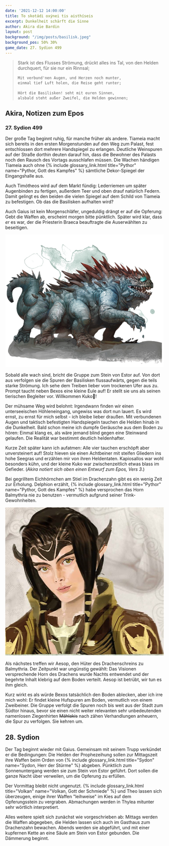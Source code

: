 ```yaml
---
date: '2021-12-12 14:00:00'
title: To skotádi oxýnei tis aisthíseis
excerpt: Dunkelheit schärft die Sinne
author: Akira die Bardin
layout: post
background: "/img/posts/basilisk.jpeg"
background_pos: 50% 30%
game_date: 27. Sydion 499
---
```


<div class="rhyme">
  <blockquote>
    Stark ist des Flusses Strömung, drückt alles ins Tal,
    von den Helden durchquert, für sie nur ein Rinnsal;

    Mit verbund'nen Augen, und Herzen noch munter,
    einmal tief Luft holen, die Reise geht runter;

    Hört die Basilisken! seht mit euren Sinnen,
    alsbald steht außer Zweifel, die Helden gewinnen;
  </blockquote>
</div>

## Akira, Notizen zum Epos

### 27. Sydion 499

Der große Tag beginnt ruhig, für manche früher als andere. Tiameia macht sich bereits in den ersten Morgenstunden auf den Weg zum Palast, fest entschlossen dort mehrere Handspiegel zu erlangen. Deutliche Weinspuren auf der Straße dorthin deuten darauf hin, dass die Bewohner des Palasts noch den Rausch des Vortags ausschlafen müssen. Die Wachen händigen Tiameia auch ohne {% include glossary_link.html title="Pythor" name="Pythor, Gott des Kampfes" %} sämtliche Dekor-Spiegel der Eingangshalle aus.

Auch Timótheos wird auf dem Markt fündig: Lederriemen um später Augenbinden zu fertigen, außerdem Teer und oben drauf natürlich Federn. Damit gelingt es den beiden die vielen Spiegel auf dem Schild von Tiameia zu befestigen. Ob das die Basilisken aufhalten wird?

Auch Gaius ist kein Morgenschläfer, ungeduldig drängt er auf die Opferung: Gebt die Waffen ab, erscheint morgen bitte pünktlich. Später wird klar, dass _er_ es war, der die Priesterin Braeca beauftragte die Auserwählten zu beseitigen.

![Basilik](/img/posts/basilisk.png)

Sobald alle wach sind, bricht die Gruppe zum Stein von Estor auf. Von dort aus verfolgen sie die Spuren der Basilisken flussaufwärts, gegen die teils starke Strömung. Ich sehe dem Treiben lieber vom trockenen Ufer aus zu.
Prompt taucht neben Bexos eine kleine Eule auf! Er stellt sie uns als seinen tierischen Begleiter vor. Willkommen Kuko🦉!

Der mühsame Weg wird belohnt: Irgendwann finden wir einen unterseeischen Höhleneingang, ungewiss was dort nun lauert. Es wird ernst, zu ernst für mich selbst - ich bleibe lieber draußen. Mit verbundenen Augen und taktisch befestigten Handspiegeln tauchen die Helden hinab in die Dunkelheit. Bald schon meine ich dumpfe Geräusche aus dem Boden zu hören: Einmal klang es, als wäre jemand blind gegen eine Steinwand gelaufen. Die Realität war bestimmt deutlich heldenhafter.

Kurze Zeit später kann ich aufatmen: Alle vier tauchen erschöpft aber unversteinert auf! Stolz hieven sie einen Achtbeiner mit steifen Gliedern ins hohe Seegras und erzählen mir von ihren Heldentaten. Kapiosallos war wohl besonders kühn, und der kleine Kuko war zwischenzeitlich etwas blass im Gefieder. (_Akira notiert sich oben einen Entwurf zum Epos, Vers 3_.)

Bei gegrilltem Eichhörnchen am Stiel im Drachenzahn gibt es ein wenig Zeit zur Erholung. Delphion erzählt, {% include glossary_link.html title="Pythor" name="Pythor, Gott des Kampfes" %} habe versprochen das Horn Balmythria nie zu benutzen - vermutlich aufgrund seiner Trink-Gewohnheiten.

![Aesop](/img/posts/aesop.png)

Als nächstes treffen wir Aesop, den Hüter des Drachenschreins zu Balmythria. Der Zeitpunkt war ungünstig gewählt: Das Visionen versprechende Horn des Drachens wurde Nachts entwendet und der begehrte Inhalt klebrig auf dem Boden verteilt. Aesop ist betrübt, wir tun es ihm gleich.

Kurz wirkt es als würde Bexos tatsächlich den Boden ablecken, aber ich irre mich wohl: Er findet kleine Hufspuren am Boden, vermutlich von einem Zweibeiner. Die Gruppe verfolgt die Spuren noch bis weit aus der Stadt zum Südtor hinaus, bevor sie einen nicht weiter relevanten sehr unbedeutenden namenlosen Ziegenhirten ~~Mählakis~~ nach zähen Verhandlungen anheuern, die Spur zu verfolgen. Sie kehren um.

## 28. Sydion

Der Tag beginnt wieder mit Gaius. Gemeinsam mit seinem Trupp verkündet er die Bedingungen: Die Helden der Prophezeihung sollen zur Mittagszeit ihre Waffen beim Orden von {% include glossary_link.html title="Sydon" name="Sydon, Herr der Stürme" %} abgeben. Pünktlich zum Sonnenuntergang werden sie zum Stein von Estor geführt. Dort sollen die ganze Nacht über verweilen, um die Opferung zu erfüllen.

Der Vormittag bleibt nicht ungenutzt. {% include glossary_link.html title="Volkan" name="Volkan, Gott der Schmiede" %} und Theo lassen sich überzeugen, einige ihrer Waffen "leihweise" im Kies auf dem Opferungsstein zu vergraben. Abmachungen werden in Thylea mitunter sehr wörtlich interpretiert.

Alles weitere spielt sich zunächst wie vorgeschrieben ab: Mittags werden die Waffen abgegeben, die Helden lassen sich auch im Gasthaus zum Drachenzahn bewachen. Abends werden sie abgeführt, und mit einer kupfernen Kette an eine Säule am Stein von Estor gebunden. Die Dämmerung beginnt.
